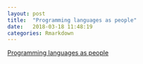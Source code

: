```yaml
---
layout: post
title:  "Programming languages as people"
date:   2018-03-18 11:48:19
categories: Rmarkdown
---
```


[Programming languages as people](http://leftoversalad.com/c/015_programmingpeople/)
